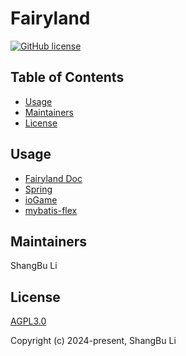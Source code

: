 # Fairyland

[![GitHub license](https://img.shields.io/github/license/lishangbu/fairyland?style=flat-square)](LICENSE)

## Table of Contents

- [Usage](#usage)
- [Maintainers](#maintainers)
- [License](#license)

## Usage

- [Fairyland Doc](https://lishangbu.github.io/fairyland-doc/)
- [Spring](https://docs.spring.io/spring-boot/index.html)
- [ioGame](https://www.yuque.com/iohao/game)
- [mybatis-flex](https://mybatis-flex.com)


## Maintainers

ShangBu Li

## License

[AGPL3.0](https://opensource.org/license/agpl-v3)

Copyright (c) 2024-present, ShangBu Li
